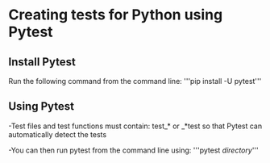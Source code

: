 # Creating tests for Python using Pytest

## Install Pytest

Run the following command from the command line:
'''pip install -U pytest'''

## Using Pytest

-Test files and test functions must contain:
  test_* or _*test
so that Pytest can automatically detect the tests

-You can then run pytest from the command line using:
  '''pytest *directory*'''

